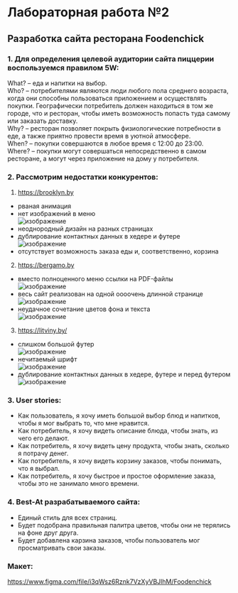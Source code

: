 # Лабораторная работа №2
## Разработка сайта ресторана Foodenchick
### 1. Для определения целевой аудитории сайта пиццерии воспользуемся правилом 5W:  
What? – еда и напитки на выбор.  
Who? – потребителями являются люди любого пола среднего возраста, когда они способны пользоваться приложением и осуществлять покупки. Географически потребитель должен находиться в том же городе, что и ресторан, чтобы иметь возможность попасть туда самому или заказать доставку.  
Why? – ресторан позволяет покрыть физиологические потребности в еде, а также приятно провести время в уютной атмосфере.  
When? – покупки совершаются в любое время с 12:00 до 23:00.  
Where? – покупки могут совершаться непосредственно в самом ресторане, а могут через приложение на дому у потребителя.  

### 2. Рассмотрим недостатки конкурентов:
1) https://brooklyn.by
  - рваная анимация
  - нет изображений в меню  
 ![изображение](https://user-images.githubusercontent.com/95035718/161088475-20dc62b4-aed1-4fe4-a2de-7ab6a2ea7fc5.png)
  - неоднородный дизайн на разных страницах
  - дублирование контактных данных в хедере и футере  
 ![изображение](https://user-images.githubusercontent.com/95035718/161089146-ab3c368b-2fcf-4443-b9af-2e0ed49e0334.png)
  - отсутствует возможность заказа еды и, соответственно, корзина

2) https://bergamo.by
  - вместо полноценного меню ссылки на PDF-файлы  
![изображение](https://user-images.githubusercontent.com/95035718/161090707-9d87eff0-224f-491e-a927-2f9128eab2dd.png)
  - весь сайт реализован на одной оооочень длинной странице  
![изображение](https://user-images.githubusercontent.com/95035718/161091318-3bd83d36-2600-45d3-828f-cb663267989f.png)
  - неудачное сочетание цветов фона и текста  
![изображение](https://user-images.githubusercontent.com/95035718/161091606-cd26c121-8555-493c-82c2-559509a9c4e9.png)

3) https://litviny.by/
  - слишком большой футер  
 ![изображение](https://user-images.githubusercontent.com/95035718/161092685-eb796599-2d2d-4eac-bf36-1de8811391b3.png)
  - нечитаемый шрифт  
 ![изображение](https://user-images.githubusercontent.com/95035718/161092956-efb6eb9e-647c-47de-a69c-76caafe5beab.png)
  - дублирование контактных данных в хедере, футере и перед футером  
 ![изображение](https://user-images.githubusercontent.com/95035718/161093095-24ac7ff3-ef43-4501-b37d-3b54a7e415d3.png)

### 3. User stories:
  -	Как пользователь, я хочу иметь большой выбор блюд и напитков, чтобы я мог выбрать то, что мне нравится.  
  -	Как потребитель, я хочу видеть описание блюда, чтобы знать, из чего его делают. 
  -	Как потребитель, я хочу видеть цену продукта, чтобы знать, сколько я потрачу денег.  
  -	Как потребитель, я хочу видеть корзину заказов, чтобы понимать, что я выбрал.  
  -	Как потребитель, я хочу быстрое и простое оформление заказа, чтобы это не занимало много времени.  

### 4. Best-At разрабатываемого сайта:  
  - Единый стиль для всех страниц.
  - Будет подобрана правильная палитра цветов, чтобы они не терялись на фоне друг друга.   
  - Будет добавлена карзина заказов, чтобы пользователь мог просматривать свои заказы.

### Макет:  
https://www.figma.com/file/i3qWsz6Rznk7VzXyVBJlhM/Foodenchick
